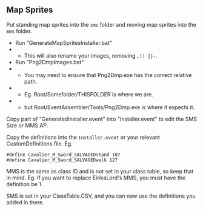 Map Sprites
-

Put standing map sprites into the `sms` folder and moving map sprites into the `mms` folder. 

- Run "GenerateMapSpritesInstaller.bat"
- - This will also rename your images, removing `,() {}-`. 
- Run "Png2DmpImages.bat"
- - You may need to ensure that Png2Dmp.exe has the correct relative path. 
- - Eg. Root/Somefolder/THISFOLDER is where we are.
- - but Root/EventAssembler/Tools/Png2Dmp.exe is where it expects it. 

Copy part of "GeneratedInstaller.event" into "Installer.event" to edit the SMS Size or MMS AP. 

Copy the definitions into the `Installer.event` or your relevant CustomDefinitions file. 
Eg.
```
#define Cavalier_M_Sword_SALVAGEDstand 107 
#define Cavalier_M_Sword_SALVAGEDwalk 127 
```

MMS is the same as class ID and is not set in your class table, so keep that in mind. Eg. if you want to replace EirikaLord's MMS, you must have the definition be 1. 

SMS is set in your ClassTable.CSV, and you can now use the definitions you added in there. 